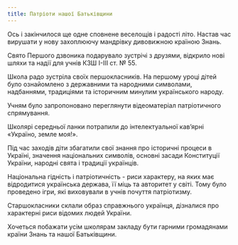 ```yaml
---
title: Патріоти нашої Батьківщини
---
```


Ось і закінчилося ще одне сповнене веселощів і радості літо. Настав час вирушати у нову захоплюючу мандрівку дивовижною країною Знань.

Свято Першого дзвоника подарувало зустрічі з друзями, відкрило нові шляхи та надії для учнів КЗШ І-ІІІ ст. № 55.

Школа радо зустріла своїх першокласників. На першому уроці дітей було ознайомлено з державними та народними символами, надбаннями, традиціями та історичним минулим українського народу.

Учням було запропоновано переглянути відеоматеріал патріотичного спрямування.

Школярі середньої ланки потрапили до інтелектуальної кав’ярні «Україно, земле моя!».

Під час заходів діти збагатили свої знання про історичні процеси в Україні, значення національних символів, основні засади Конституції України, народні свята і традиції українців.

Національна гідність і патріотичність - риси характеру, на яких має відродитися українська держава, її міць та авторитет у світі. Тому було проведено ігри, які виховували в учнів почуття патріотизму.

Старшокласники склали образ справжнього українця, дізналися про характерні риси відомих людей України.

Хочеться побажати усім школярам закладу бути гарними громадянами країни Знань та нашої Батьківщини.

<slideshow id="_/72157673212071536" />
